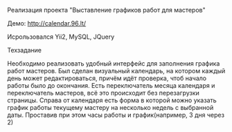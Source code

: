 Реализация проекта "Выставление графиков работ для мастеров"

Демо: http://calendar.96.lt/

Исрользовался Yii2, MySQL, JQuery

Техзадание

Необходимо реализовать удобный интерфейс для заполнения графика работ мастеров. Был сделан визуальный календарь, на котором каждый день может редактироваться, причём идёт проверка, чтоб начало работы было до окончания. Есть переключатель месяца календаря и переключатель мастеров, всё это происходит без перезагрузки страницы. Справа от календаря есть форма в которой можно указать график работы текущему мастеру на несколько недель с выбранной даты. Проставив при этом часы работы и график(например, 3 дня через 2)
